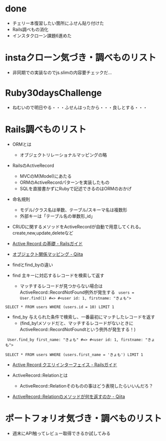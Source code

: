# done
- チェリー本復習したい箇所にふせん貼り付けた
- Rails調べもの消化
- インスタクローン課題6進めた

# instaクローン気づき・調べものリスト
- 非同期での実装なのでjs.slimの内容要チェックだ…

# Ruby30daysChallenge
- ねむいので明日やる・・・ふせんはったから・・・良しとする・・・


# Rails調べものリスト
- ORMとは
  - オブジェクトリレーショナルマッピングの略
- RailsのActiveRecord
  - MVCのM(Model)にあたる 
  - ORMのActiveRecordパターンを実装したもの
  - SQLを直接書かずにRubyで記述できるのはORMのおかげ
- 命名規則
  - モデル/クラス名は単数、テーブル/スキーマ名は複数形
  - 外部キーは「テーブル名の単数形_id」
- CRUDに関するメソッドをActiveRecordが自動で用意してくれる。create,new,update,deleteなど
- [Active Record の基礎 \- Railsガイド](https://railsguides.jp/active_record_basics.html)
- [オブジェクト関係マッピング - Qiita](https://qiita.com/yk-nakamura/items/acd071f16cda844579b9)

- findとfind_byの違い

- find 主キーに対応するレコードを検索して返す
  - マッチするレコードが見つからない場合はActiveRecord::RecordNotFound例外が発生する
` users = User.find(1) #=> #<user id: 1, firstname: "きょも">`

` SELECT * FROM users WHERE (users.id = 10) LIMIT 1 `

- find_by 与えられた条件で検索し、一番最初にマッチしたレコードを返す
  - (find_by!メソッドだと、マッチするレコードがないときにActiveRecord::RecordNotFoundtという例外が発生する！)

` User.find_by first_name: "きょも" #=> #<user id: 1, firstname: "きょも">`

` SELECT * FROM users WHERE (users.first_name = 'きょも') LIMIT 1 `
- [Active Record クエリインターフェイス \- Railsガイド](https://railsguides.jp/active_record_querying.html)

- ActiveRecord::Relationとは
  - ActiveRecord::Relationそのものの事はどう表現したらいいんだろ？
- [ActiveRecord::Relationのメソッドが何を返すのか \- Qiita](https://qiita.com/kichion/items/a1539fcb124b69c765bf)

# ポートフォリオ気づき・調べものリスト
- 週末にAPI触ってレビュー取得できるか試してみる